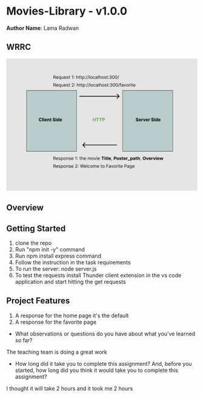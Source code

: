 # Movies-Library - v1.0.0

**Author Name**: Lama Radwan

## WRRC
![WRRC Image](WRRC.png)

## Overview

## Getting Started
1. clone the repo
2. Run "npm init -y" command
3. Run npm install express command
4. Follow the instruction in the task requirements
5. To run the server: node server.js
6. To test the requests install Thunder client extension in the vs code application and start hitting the get requests

## Project Features
<!-- What are the features included in you app -->
1. A response for the home page it's the default
2. A response for the favorite page

* What observations or questions do you have about what you’ve learned so far?

The teaching team is doing a great work

* How long did it take you to complete this assignment? And, before you started, how long did you think it would take you to complete this assignment?

I thought it will take 2 hours and it took me 2 hours